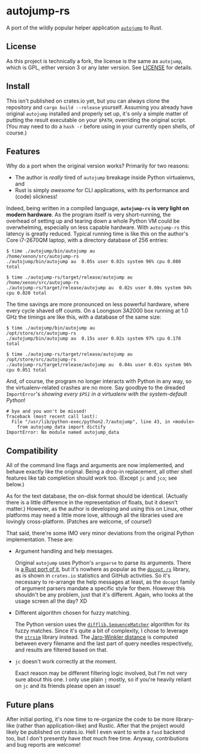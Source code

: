 # autojump-rs

A port of the wildly popular helper application [`autojump`][aj] to Rust.

[aj]: https://github.com/wting/autojump


## License

As this project is technically a fork, the license is the same as `autojump`,
which is GPL, either version 3 or any later version. See [LICENSE](LICENSE)
for details.


## Install

This isn't published on crates.io yet, but you can always clone the repository
and `cargo build --release` yourself. Assuming you already have original
`autojump` installed and properly set up, it's only a simple matter of putting
the result executable on your `$PATH`, overriding the original script. (You
may need to do a `hash -r` before using in your currently open shells, of
course.)


## Features

Why do a port when the original version works? Primarily for two reasons:

* The author is *really* tired of `autojump` breakage inside Python virtualenvs, and
* Rust is simply *awesome* for CLI applications, with its performance and (code) slickness!

Indeed, being written in a compiled language, **`autojump-rs` is very light on
modern hardware**. As the program itself is very short-running, the overhead of
setting up and tearing down a whole Python VM could be overwhelming,
especially on less capable hardware. With `autojump-rs` this latency is
greatly reduced. Typical running time is like this on the author's Core
i7-2670QM laptop, with a directory database of 256 entries:

```
$ time ./autojump/bin/autojump au
/home/xenon/src/autojump-rs
./autojump/bin/autojump au  0.05s user 0.02s system 96% cpu 0.080 total

$ time ./autojump-rs/target/release/autojump au
/home/xenon/src/autojump-rs
./autojump-rs/target/release/autojump au  0.02s user 0.00s system 94% cpu 0.020 total
```

The time savings are more pronounced on less powerful hardware, where every
cycle shaved off counts. On a Loongson 3A2000 box running at 1.0 GHz the
timings are like this, with a database of the same size:

```
$ time ./autojump/bin/autojump au
/opt/store/src/autojump-rs
./autojump/bin/autojump au  0.15s user 0.02s system 97% cpu 0.178 total

$ time ./autojump-rs/target/release/autojump au
/opt/store/src/autojump-rs
./autojump-rs/target/release/autojump au  0.04s user 0.01s system 96% cpu 0.051 total
```

And, of course, the program no longer interacts with Python in any way, so the
virtualenv-related crashes are no more. Say goodbye to the dreaded
`ImportError`'s *showing every `$PS1` in a virtualenv with the system-default
Python*!

```
# bye and you won't be missed!
Traceback (most recent call last):
  File "/usr/lib/python-exec/python2.7/autojump", line 43, in <module>
    from autojump_data import dictify
ImportError: No module named autojump_data
```


## Compatibility

All of the command line flags and arguments are now implemented, and behave
exactly like the original. Being a drop-in replacement, all other shell
features like tab completion should work too. (Except `jc` and `jco`; see
below.)

As for the text database, the on-disk format should be identical. (Actually
there is a little difference in the representation of floats, but it doesn't
matter.) However, as the author is developing and using this on Linux, other
platforms may need a little more love, although all the libraries used are
lovingly cross-platform. (Patches are welcome, of course!)

That said, there're some IMO very minor deviations from the original Python
implementation. These are:

*   Argument handling and help messages.

    Original `autojump` uses Python's `argparse` to parse its arguments. There
    is [a Rust port of it][rust-argparse], but it's nowhere as popular as the
    [`docopt.rs`][docopt.rs] library, as is shown in `crates.io` statistics
    and GitHub activities. So it's necessary to re-arrange the help messages
    at least, as the `docopt` family of argument parsers mandate a specific
    style for them. However this shouldn't be any problem, just that it's
    different. Again, who looks at the usage screen all the day? XD

*   Different algorithm chosen for fuzzy matching.

    The Python version uses the [`difflib.SequenceMatcher`][difflib] algorithm
    for its fuzzy matches. Since it's quite a bit of complexity, I chose to
    leverage the [`strsim`][strsim-rs] library instead. The [Jaro-Winkler
    distance][jaro] is computed between every filename and the last part of
    query needles respectively, and results are filtered based on that.

*   `jc` doesn't work correctly at the moment.

    Exact reason may be different filtering logic involved, but I'm not very
    sure about this one. I only use plain `j` mostly, so if you're heavily
    reliant on `jc` and its friends please open an issue!


[rust-argparse]: https://github.com/tailhook/rust-argparse
[docopt.rs]: https://github.com/docopt/docopt.rs
[difflib]: https://docs.python.org/3.5/library/difflib.html
[strsim-rs]: https://github.com/dguo/strsim-rs
[jaro]: https://en.wikipedia.org/wiki/Jaro%E2%80%93Winkler_distance


## Future plans

After initial porting, it's now time to re-organize the code to be more
library-like (rather than application-like) and Rustic. After that the project
would likely be published on crates.io. Hell I even want to write a `fasd`
backend too, but I don't presently have *that* much free time. Anyway,
contributions and bug reports are welcome!


<!-- vim:set ai et ts=4 sw=4 sts=4 fenc=utf-8: -->
